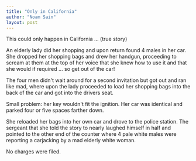 ```yaml
---
title: "Only in California"
author: "Noam Sain"
layout: post
---
```


This could only happen in California … (true story)

An elderly lady did her shopping and upon return found 4 males in her car. She dropped her shopping bags and drew her handgun, proceeding to scream at them at the top of her voice that she knew how to use it and that she would if required … so get out of the car!

The four men didn't wait around for a second invitation but got out and ran like mad, where upon the lady proceeded to load her shopping bags into the back of the car and got into the drivers seat.

Small problem: her key wouldn't fit the ignition. Her car was identical and parked four or five spaces farther down.

She reloaded her bags into her own car and drove to the police station. The sergeant that she told the story to nearly laughed himself in half and pointed to the other end of the counter where 4 pale white males were reporting a carjacking by a mad elderly white woman.

No charges were filed.
